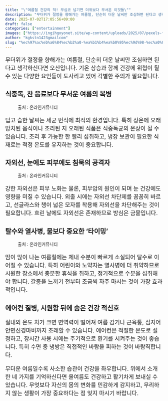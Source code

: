 ```yaml
---
title: "\"여름철 건강의 적! 무심코 넘기면 더위보다 무서운 이것들\""
description: "무더위가 절정을 향해가는 여름철, 단순히 더운 날씨만 조심하면 된다고 생각하신다면 오산입니다. 기온 상승과 함께 건강에 위협이 될 수 있는 다양한 요인들이 도사리고 있어 각별한 주의가 필요합니다."
date: 2025-07-02T17:05:56+09:00
draft: false
categories: ["entertainment"]
images: ["https://ingihgoyonet.site/wp-content/uploads/2025/07/pexels-flodahm-541216-1-768x1024.jpg", "https://ingihgoyonet.site/wp-content/uploads/2025/07/pexels-karolina-grabowska-5202453-1024x683.jpg", "https://ingihgoyonet.site/wp-content/uploads/2025/07/pexels-pixabay-416528-1-1024x731.jpg"]
author: "kgkstn1423gmailcom"
slug: "%ec%97%ac%eb%a6%84%ec%b2%a0-%ea%b1%b4%ea%b0%95%ec%9d%98-%ec%a0%81-%eb%ac%b4%ec%8b%ac%ec%bd%94-%eb%84%98%ea%b8%b0%eb%a9%b4-%eb%8d%94%ec%9c%84%eb%b3%b4%eb%8b%a4-%eb%ac%b4%ec%84%9c%ec%9a%b4-%ec%9d%b4"
---
```


<p style="font-size:18px">무더위가 절정을 향해가는 여름철, 단순히 더운 날씨만 조심하면 된다고 생각하신다면 오산입니다. 기온 상승과 함께 건강에 위협이 될 수 있는 다양한 요인들이 도사리고 있어 각별한 주의가 필요합니다.</p> <h2 >식중독, 찬 음료보다 무서운 여름의 복병</h2> <figure ><img src="https://ingihgoyonet.site/wp-content/uploads/2025/07/pexels-flodahm-541216-1-768x1024.jpg" alt="" style="aspect-ratio:16/9;object-fit:cover"/><figcaption >출처 : 온라인커뮤니티</figcaption></figure> <p style="font-size:18px">덥고 습한 날씨는 세균 번식에 최적의 환경입니다. 특히 상온에 오래 방치된 음식이나 조리된 지 오래된 식품은 식중독균의 온상이 될 수 있습니다. 조리 후 가능한 한 빨리 섭취하고, 냉장 보관이 필요한 식재료는 적정 온도를 유지하는 것이 중요합니다.</p> <h2 >자외선, 눈에도 피부에도 침묵의 공격자</h2> <figure ><img src="https://ingihgoyonet.site/wp-content/uploads/2025/07/pexels-karolina-grabowska-5202453-1024x683.jpg" alt="" style="aspect-ratio:16/9;object-fit:cover"/><figcaption >출처 : 온라인커뮤니티</figcaption></figure> <p style="font-size:18px">강한 자외선은 피부 노화는 물론, 피부암의 원인이 되며 눈 건강에도 영향을 미칠 수 있습니다. 외출 시에는 자외선 차단제를 꼼꼼히 바르고, 선글라스와 챙이 넓은 모자를 착용해 자외선을 차단해주는 것이 필요합니다. 흐린 날에도 자외선은 존재하므로 방심은 금물입니다.</p> <h2 >탈수와 열사병, 물보다 중요한 ‘타이밍’</h2> <figure ><img src="https://ingihgoyonet.site/wp-content/uploads/2025/07/pexels-pixabay-416528-1-1024x731.jpg" alt="" style="aspect-ratio:16/9;object-fit:cover"/><figcaption >출처 : 온라인커뮤니티</figcaption></figure> <p style="font-size:18px">땀이 많이 나는 여름철에는 체내 수분이 빠르게 소실되어 탈수로 이어질 수 있습니다. 특히 어린이와 노약자는 열사병에 더 취약하므로 시원한 장소에서 충분한 휴식을 취하고, 정기적으로 수분을 섭취해야 합니다. 갈증을 느끼기 전부터 조금씩 자주 마시는 것이 가장 효과적입니다.</p> <h2 >에어컨 질병, 시원함 뒤에 숨은 건강 적신호</h2> <p style="font-size:18px">실내외 온도 차가 크면 면역력이 떨어져 여름 감기나 근육통, 심지어 안면신경마비까지 초래할 수 있습니다. 에어컨은 적절한 온도로 설정하고, 장시간 사용 시에는 주기적으로 환기를 시켜주는 것이 좋습니다. 특히 수면 중 냉방은 직접적인 바람을 피하는 것이 바람직합니다.</p> <p style="font-size:18px">무더운 여름일수록 사소한 습관이 건강을 좌우합니다. 위에서 소개한 네 가지를 기억하신다면 올여름도 건강하고 활기차게 보내실 수 있습니다. 무엇보다 자신의 몸의 변화를 민감하게 감지하고, 무리하지 않는 생활이 가장 중요하다는 점 잊지 마시기 바랍니다.</p>